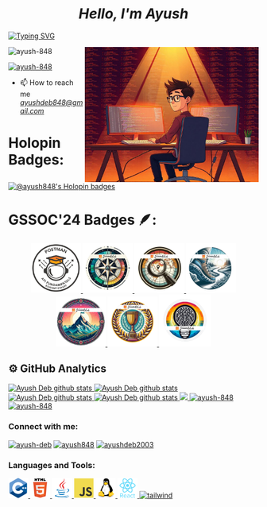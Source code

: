 
*<h1 align="center" > Hello, I'm Ayush </h1>*


[![Typing SVG](https://readme-typing-svg.demolab.com?font=Courier+New&size=50&pause=200&color=FEFAE0&center=true&vCenter=true&width=2000&height=100&lines=Hi+👋,+Nice+to+meet+you)](https://git.io/typing-svg)




<img src="./assets/image.jpeg" alt="Description of image" min-width="300px" max-width="300px" width="350px" align="right" />



<p align="left"> <img src="https://komarev.com/ghpvc/?username=ayush-848&label=Profile%20views&color=0e75b6&style=flat" alt="ayush-848" /> </p>

<p align="left"> <a href="https://github.com/ryo-ma/github-profile-trophy"><img src="https://github-profile-trophy.vercel.app/?username=ayush-848" alt="ayush-848" /></a> </p>

- 📫 How to reach me *ayushdeb848@gmail.com*
# Holopin Badges:
[![@ayush848's Holopin badges](https://holopin.me/ayush848)](https://holopin.io/@ayush848)

# GSSOC'24 Badges 🪶:
<div style='display:flex; align-items:center; gap: 10px;' align='center'><a href="https://gssoc.girlscript.tech/leaderboard">
<img src="https://raw.githubusercontent.com/girlscript/gssoc-website-new/main/public/badges/postman.png" width="100px" height="100px" />
  <img src="https://github.com/girlscript/gssoc-website-new/blob/main/public/badges/1.png" width="100px" height="100px" />
  <img src="https://github.com/girlscript/gssoc-website-new/blob/main/public/badges/2.png" width="100px" height="100px" />
  <img src="https://github.com/girlscript/gssoc-website-new/blob/main/public/badges/3.png" width="100px" height="100px" />
  <img src="https://github.com/girlscript/gssoc-website-new/blob/main/public/badges/4.png" width="100px" height="100px" />
  <img src="https://github.com/girlscript/gssoc-website-new/blob/main/public/badges/5.png" width="100px" height="100px" />
  <img src="https://github.com/girlscript/gssoc-website-new/blob/main/public/badges/6.png" width="105px" height="105px" /></a>
</div>




  ## ⚙️ GitHub Analytics
  <a href="https://github.com/ayush-848">
    <img height="155em" src="http://github-profile-summary-cards.vercel.app/api/cards/profile-details?username=ayush-848&theme=midnight_purple" alt="Ayush Deb github stats" />
    <img height="155em" src="http://github-profile-summary-cards.vercel.app/api/cards/productive-time?username=ayush-848&theme=midnight_purple&utcOffset=8" alt="Ayush Deb github stats" />
    <img height="155em" src="http://github-profile-summary-cards.vercel.app/api/cards/repos-per-language?username=ayush-848&theme=midnight_purple" alt="Ayush Deb github stats" />
    <img height="155em" src="http://github-profile-summary-cards.vercel.app/api/cards/most-commit-language?username=ayush-848&theme=midnight_purple" alt="Ayush Deb github stats" />
    <img height="160em" src="http://github-profile-summary-cards.vercel.app/api/cards/stats?username=ayush-848&theme=midnight_purple" />
    <img height="150em" src="https://cheesits456-readme-stats.vercel.app/api?username=ayush-848&show_icons=true&count_private=true&theme=midnight-purple" alt="ayush-848" />
    <img height="150em" src="https://github-readme-streak-stats.herokuapp.com/?user=ayush-848&theme=midnight-purple" alt="ayush-848" />
  </a>



<h3 align="left">Connect with me:</h3>
<p align="left">
<a href="https://linkedin.com/in/ayush-deb" target="blank"><img align="center" src="https://raw.githubusercontent.com/rahuldkjain/github-profile-readme-generator/master/src/images/icons/Social/linked-in-alt.svg" alt="ayush-deb" height="30" width="40" /></a>
<a href="https://www.codechef.com/users/ayush848" target="blank"><img align="center" src="https://cdn.jsdelivr.net/npm/simple-icons@3.1.0/icons/codechef.svg" alt="ayush848" height="30" width="40" /></a>
<a href="https://www.leetcode.com/ayushdeb2003" target="blank"><img align="center" src="https://raw.githubusercontent.com/rahuldkjain/github-profile-readme-generator/master/src/images/icons/Social/leet-code.svg" alt="ayushdeb2003" height="30" width="40" /></a>
</p>

<h3 align="left">Languages and Tools:</h3>
<p align="left"> <a href="https://www.w3schools.com/cpp/" target="_blank" rel="noreferrer"> <img src="https://raw.githubusercontent.com/devicons/devicon/master/icons/cplusplus/cplusplus-original.svg" alt="cplusplus" width="40" height="40"/> </a> <a href="https://www.w3.org/html/" target="_blank" rel="noreferrer"> <img src="https://raw.githubusercontent.com/devicons/devicon/master/icons/html5/html5-original-wordmark.svg" alt="html5" width="40" height="40"/> </a> <a href="https://www.java.com" target="_blank" rel="noreferrer"> <img src="https://raw.githubusercontent.com/devicons/devicon/master/icons/java/java-original.svg" alt="java" width="40" height="40"/> </a> <a href="https://developer.mozilla.org/en-US/docs/Web/JavaScript" target="_blank" rel="noreferrer"> <img src="https://raw.githubusercontent.com/devicons/devicon/master/icons/javascript/javascript-original.svg" alt="javascript" width="40" height="40"/> </a> <a href="https://www.linux.org/" target="_blank" rel="noreferrer"> <img src="https://raw.githubusercontent.com/devicons/devicon/master/icons/linux/linux-original.svg" alt="linux" width="40" height="40"/> </a> <a href="https://reactjs.org/" target="_blank" rel="noreferrer"> <img src="https://raw.githubusercontent.com/devicons/devicon/master/icons/react/react-original-wordmark.svg" alt="react" width="40" height="40"/> </a> <a href="https://tailwindcss.com/" target="_blank" rel="noreferrer"> <img src="https://www.vectorlogo.zone/logos/tailwindcss/tailwindcss-icon.svg" alt="tailwind" width="40" height="40"/> </a> </p>


